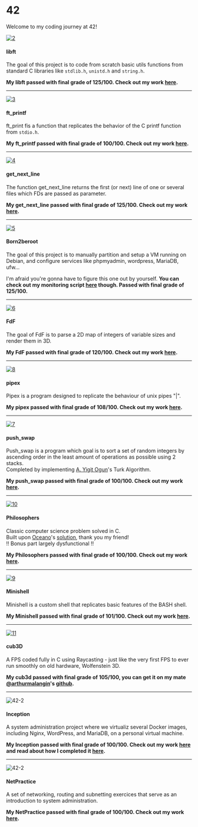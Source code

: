 # 42
Welcome to my coding journey at 42!

[![2](https://github.com/user-attachments/assets/a1814f18-0fa9-4e1f-a74b-40a717251f59)](https://github.com/rwintgen/libft)

#### libft
The goal of this project is to code from scratch basic utils functions from standard C libraries like `stdlib.h`, `unistd.h` and `string.h`.

__My libft passed with final grade of 125/100. Check out my work [here](https://github.com/rwintgen/libft).__

-----

[![3](https://github.com/user-attachments/assets/a891383e-6084-40f0-b57c-50a6edb97d7b)](https://github.com/rwintgen/ft_printf)

#### ft_printf
ft_print fis a function that replicates the behavior of the C printf function from `stdio.h`.

__My ft_printf passed with final grade of 100/100. Check out my work [here](https://github.com/rwintgen/ft_printf).__

-----

[![4](https://github.com/user-attachments/assets/3915c460-b043-472f-bd0b-c914a34ed6a6)](https://github.com/rwintgen/get_next_line)

#### get_next_line
The function get_next_line returns the first (or next) line of one or several files which FDs are passed as parameter.

__My get_next_line passed with final grade of 125/100. Check out my work [here](https://github.com/rwintgen/get_next_line).__

-----

[![5](https://github.com/user-attachments/assets/9b834fd6-30e1-49ea-855b-17f020b58e42)](https://github.com/rwintgen/Born2beRoot)

#### Born2beroot
The goal of this project is to manually partition and setup a VM running on Debian, and configure services like phpmyadmin, wordpress, MariaDB, ufw...

I'm afraid you're gonna have to figure this one out by yourself. __You can check out my monitoring script [here](https://github.com/rwintgen/Born2beRoot) though. Passed with final grade of 125/100.__

-----

[![6](https://github.com/user-attachments/assets/551794d8-20b6-49dc-91d1-90f4de29b35f)](https://github.com/rwintgen/FdF)

#### FdF
The goal of FdF is to parse a 2D map of integers of variable sizes and render them in 3D.

__My FdF passed with final grade of 120/100. Check out my work [here](https://github.com/rwintgen/FdF).__

-----

[![8](https://github.com/user-attachments/assets/319f3ea6-045b-4341-9483-786f105c17f6)](https://github.com/rwintgen/pipex)

#### pipex
Pipex is a program designed to replicate the behaviour of unix pipes "|".

__My pipex passed with final grade of 108/100. Check out my work [here](https://github.com/rwintgen/pipex).__

-----

[![7](https://github.com/user-attachments/assets/5bd4cba6-581c-4ece-b2ab-6ba3319642aa)](https://github.com/rwintgen/push_swap)

#### push_swap
Push_swap is a program which goal is to sort a set of random integers by ascending order in the least amount of operations as possible using 2 stacks.  
Completed by implementing [A. Yigit Ogun](https://github.com/ayogun)'s Turk Algorithm.

__My push_swap passed with final grade of 100/100. Check out my work [here](https://github.com/rwintgen/push_swap).__

-----

[![10](https://github.com/user-attachments/assets/3aae4c11-211b-4471-a6c1-b0a11ee17b02)](https://github.com/rwintgen/Philosophers)

#### Philosophers
Classic computer science problem solved in C.  
Built upon [Oceano](https://github.com/suspectedoceano)'s [solution](https://youtu.be/zOpzGHwJ3MU?si=kNvIcqguiE0a-Xkt), thank you my friend!  
!! Bonus part largely dysfunctional !!

__My Philosophers passed with final grade of 100/100. Check out my work [here](https://github.com/rwintgen/Philosophers).__

-----

[![9](https://github.com/user-attachments/assets/2618b2f2-fbde-4581-8225-6d930f6d3b2c)](https://github.com/rwintgen/Minishell)

#### Minishell
Minishell is a custom shell that replicates basic features of the BASH shell.

__My Minishell passed with final grade of 101/100. Check out my work [here](https://github.com/rwintgen/Minishell).__

-----

[![11](https://github.com/user-attachments/assets/d160f4a9-10b0-44ac-b9fd-fd00f0b8825c)](https://github.com/rwintgen/Cub3D)

#### cub3D
A FPS coded fully in C using Raycasting - just like the very first FPS to ever run smoothly on old hardware, Wolfenstein 3D.

__My cub3d passed with final grade of 105/100, you can get it on my mate [@arthurmalangin](https://github.com/arthurmalangin)'s [github](https://github.com/arthurmalangin/42_Cub3D).__

-----

![42-2](https://github.com/user-attachments/assets/7cf4dd0e-0d5b-402c-b1e6-82ed8e303682)

#### Inception
A system administration project where we virtualiz several Docker images, including Nginx, WordPress, and MariaDB, on a personal virtual machine.

__My Inception passed with final grade of 100/100. Check out my work [here](https://github.com/rwintgen/Minishell) and read about how I completed it [here](https://medium.com/@wintgensromain/42-inception-project-a-beginners-guide-c1e2ab19bb9d).__

-----

![42-2](https://github.com/user-attachments/assets/7cf4dd0e-0d5b-402c-b1e6-82ed8e303682)

#### NetPractice
A set of networking, routing and subnetting exercices that serve as an introduction to system administration.

__My NetPractice passed with final grade of 100/100. Check out my work [here](https://github.com/rwintgen/NetPractice).__
